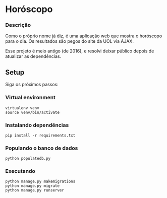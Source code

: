# Horóscopo

### Descrição

Como o próprio nome já diz, é uma aplicação web que mostra o horóscopo para o dia. Os resultados são pegos do site da UOL via AJAX.

Esse projeto é meio antigo (de 2016), e resolvi deixar público depois de atualizar as dependências.

## Setup

Siga os próximos passos:

### Virtual environment

```
virtualenv venv
source venv/bin/activate
```

### Instalando dependências

```
pip install -r requirements.txt
```

### Populando o banco de dados

`python populatedb.py`

### Executando

```
python manage.py makemigrations
python manage.py migrate
python manage.py runserver

```
